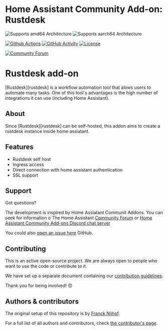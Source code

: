 # Home Assistant Community Add-on: Rustdesk

![Supports amd64 Architecture][amd64-shield]
![Supports aarch64 Architecture][aarch64-shield]

[![Github Actions][github-actions-shield]][github-actions]
[![GitHub Activity][commits-shield]][commits]
[![License][license-shield]](LICENSE.md)

[![Community Forum][forum-shield]][forum]

# Rustdesk add-on

[Rustdesk][rustdesk] is a workflow automation tool that alows users to automate many tasks. One of this tool`s advantages is the high number of integrations it can use (including Home Assistant).

## About

Since [Rustdesk][rustdesk] can be self-hosted, this addon aims to create a rustdesk instance inside home assiatant.

## Features

- Rustdesk self host
- Ingress access
- Direct connection with home assistant authentication
- SSL support

## Support

Got questions?

The development is inspired by Home Assiatant Communit Addons. You can seek for information o The Home Assistant [Community Forum][forum] or [Home Assistant Community Add-ons Discord chat server][discord]

You could also [open an issue here][issue] GitHub.

## Contributing

This is an active open-source project. We are always open to people who want to
use the code or contribute to it.

We have set up a separate document containing our
[contribution guidelines](.github/CONTRIBUTING.md).

Thank you for being involved! :heart_eyes:

## Authors & contributors

The original setup of this repository is by [Franck Nijhof][frenck].

For a full list of all authors and contributors,
check [the contributor's page][contributors].

[aarch64-shield]: https://img.shields.io/badge/aarch64-yes-green.svg
[amd64-shield]: https://img.shields.io/badge/amd64-yes-green.svg
[armhf-shield]: https://img.shields.io/badge/armhf-yes-green.svg
[commits-shield]: https://img.shields.io/github/commit-activity/y/pedrol3001/addon-rustdesk.svg
[commits]: https://github.com/pedrol3001/addon-rustdesk/commits/main
[contributors]: https://github.com/pedrol3001/addon-rustdesk/graphs/contributors
[discord-ha]: https://discord.gg/c5DvZ4e
[discord]: https://discord.me/hassioaddons
[docs]: https://github.com/pedrol3001/addon-rustdesk/blob/main/example/DOCS.md
[forum-shield]: https://img.shields.io/badge/community-forum-brightgreen.svg
[forum]: https://community.home-assistant.io/t/repository-community-hass-io-add-ons/24705?u=frenck
[frenck]: https://github.com/frenck
[github-actions-shield]: https://github.com/pedrol3001/addon-rustdesk/workflows/CI/badge.svg
[github-actions]: https://github.com/pedrol3001/addon-rustdesk/actions
[i386-shield]: https://img.shields.io/badge/i386-yes-green.svg
[issue]: https://github.com/pedrol3001/addon-rustdesk/issues
[license-shield]: https://img.shields.io/github/license/pedrol3001/addon-rustdesk.svg
[maintenance-shield]: https://img.shields.io/maintenance/yes/2022.svg
[project-stage-shield]: https://img.shields.io/badge/project%20stage-production%20ready-brightgreen.svg
[reddit]: https://reddit.com/r/homeassistant
[releases-shield]: https://img.shields.io/github/release/pedrol3001/addon-rustdesk.svg
[releases]: https://github.com/pedrol3001/addon-rustdesk/releases
[repository]: https://github.com/pedrol3001/homeassistant-repository
